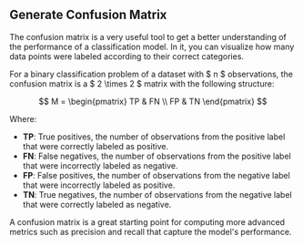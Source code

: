 
## Generate Confusion Matrix

The confusion matrix is a very useful tool to get a better understanding of the performance of a classification model. In it, you can visualize how many data points were labeled according to their correct categories.

For a binary classification problem of a dataset with $ n $ observations, the confusion matrix is a $ 2 \times 2 $ matrix with the following structure:

$$
M = \begin{pmatrix} 
TP & FN \\
FP & TN
\end{pmatrix}
$$

Where:

- **TP**: True positives, the number of observations from the positive label that were correctly labeled as positive.
- **FN**: False negatives, the number of observations from the positive label that were incorrectly labeled as negative.
- **FP**: False positives, the number of observations from the negative label that were incorrectly labeled as positive.
- **TN**: True negatives, the number of observations from the negative label that were correctly labeled as negative.

A confusion matrix is a great starting point for computing more advanced metrics such as precision and recall that capture the model's performance.
